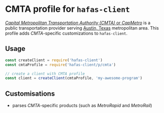 # CMTA profile for `hafas-client`

[*Capital Metropolitan Transportation Authority (CMTA)* or *CapMetro*](https://en.wikipedia.org/wiki/Capital_Metropolitan_Transportation_Authority) is a public transportation provider serving [Austin, Texas](https://en.wikipedia.org/wiki/Austin,_Texas) metropolitan area. This profile adds *CMTA*-specific customizations to `hafas-client`.

## Usage

```js
const createClient = require('hafas-client')
const cmtaProfile = require('hafas-client/p/cmta')

// create a client with CMTA profile
const client = createClient(cmtaProfile, 'my-awesome-program')
```


## Customisations

- parses *CMTA*-specific products (such as *MetroRapid* and *MetroRail*)
